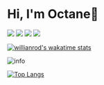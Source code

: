 # Hi, I'm Octane🤍
![](https://visitor-badge.glitch.me/badge?page_id=Octane0411.readme)
[![](https://img.shields.io/badge/macOS-Bigsur-292e33?style=flat-square&logo=apple&logoColor=ffffff)](https://www.tonymacx86.com/)
[![](https://img.shields.io/badge/-Java-007396?style=flat-square&logo=java&logoColor=ffffff)]()
[![](https://img.shields.io/badge/-Go-007396?style=flat-square&logo=go&logoColor=33ffff)]()

[![willianrod's wakatime stats](https://github-readme-stats.vercel.app/api/wakatime?username=Octane0411)](https://github.com/anuraghazra/github-readme-stats)



![info](https://github-readme-stats.vercel.app/api?username=Octane0411&show_icons=true&count_private=true&hide=prs&theme=default_repocard)

[![Top Langs](https://github-readme-stats.vercel.app/api/top-langs/?username=Octane0411&layout=compact)](https://github.com/anuraghazra/github-readme-stats)



